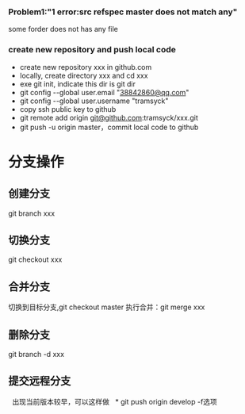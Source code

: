 ### Problem1:"1 error:src refspec master does not match any"
 some forder does not has any file

### create new repository and push local code
* create new repository xxx in github.com
* locally, create directory xxx and cd xxx
* exe git init, indicate this dir is git dir
* git config --global user.email "38842860@qq.com"
* git config --global user.username "tramsyck"
* copy ssh public key to github
* git remote add origin git@github.com:tramsyck/xxx.git
* git push -u origin master，commit local code to github


# 分支操作
## 创建分支
   git branch xxx
## 切换分支
   git checkout xxx
## 合并分支
   切换到目标分支,git checkout master
   执行合并：git merge xxx
## 删除分支
   git branch -d xxx
## 提交远程分支
   出现当前版本较早，可以这样做
   * git push origin develop -f选项
